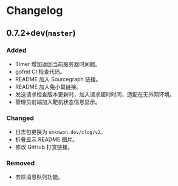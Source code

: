 # Changelog

## 0.7.2+dev(`master`)

### Added
* Timer 增加返回当前服务器时间戳。
* gofmt CI 检查代码。
* README 加入 Sourcegraph 链接。
* README 加入兔小巢链接。
* 发送请求检查版本更新时，加入请求超时时间，适配在无外网环境。
* 管理员前端加入靶机状态信息显示。

### Changed
* 日志包更换为 `unknwon.dev/clog/v2`。
* 折叠显示 README 图片。
* 修改 GitHub 打赏链接。

### Removed
* 去除消息队列功能。
